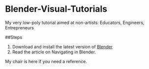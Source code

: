 # Blender-Visual-Tutorials
My very low-poly tutorial aimed at non-artists: Educators, Engineers, Entrepreneurs

##Steps

1. Download and install the latest version of [Blender](https://www.blender.org/)
2. Read the article on Navigating in Blender.

My chair is here if you need a reference.
